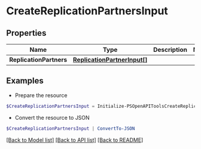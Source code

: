 # CreateReplicationPartnersInput
## Properties

Name | Type | Description | Notes
------------ | ------------- | ------------- | -------------
**ReplicationPartners** | [**ReplicationPartnerInput[]**](ReplicationPartnerInput.md) |  | 

## Examples

- Prepare the resource
```powershell
$CreateReplicationPartnersInput = Initialize-PSOpenAPIToolsCreateReplicationPartnersInput  -ReplicationPartners null
```

- Convert the resource to JSON
```powershell
$CreateReplicationPartnersInput | ConvertTo-JSON
```

[[Back to Model list]](../README.md#documentation-for-models) [[Back to API list]](../README.md#documentation-for-api-endpoints) [[Back to README]](../README.md)

